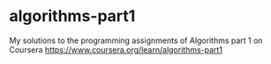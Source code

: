 # algorithms-part1
My solutions to the programming assignments of Algorithms part 1 on Coursera
https://www.coursera.org/learn/algorithms-part1

